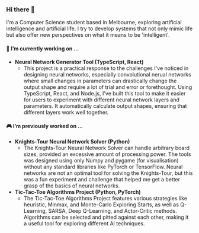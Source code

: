 ### Hi there 👋

I'm a Computer Science student based in Melbourne, exploring artificial intelligence and artificial life. I try to develop systems that not only mimic life but also offer new perspectives on what it means to be 'intelligent'.

#### 🔭 I’m currently working on ...

- **Neural Network Generator Tool (TypeScript, React)**
  - This project is a practical response to the challenges I've noticed in designing neural networks, especially convolutional nerual networks where small changes in parameters can drastically change the output shape and require a lot of trial and error or forethought. Using TypeScript, React, and Node.js, I've built this tool to make it easier for users to experiment with different neural network layers and parameters. It automatically calculate output shapes, ensuring that different layers work well together.

#### 🎮 I’m previously worked on ...

- **Knights-Tour Neural Network Solver (Python)**
  - The Knights-Tour Neural Network Solver can handle arbitrary board sizes, provided an excessive amount of processing power. The tools was designed using only Numpy and pygame (for visualisation) without any standard libraries like PyTorch or TensorFlow. Neural networks are not an optimal tool for solving the Knights-Tour, but this was a fun experiment and challenge that helped me get a better grasp of the basics of neural networks.
- **Tic-Tac-Toe Algorithms Project (Python, PyTorch)**
  - The Tic-Tac-Toe Algorithms Project features various strategies like heuristic, Minmax, and Monte-Carlo Exploring Starts, as well as Q-Learning, SARSA, Deep Q-Learning, and Actor-Critic methods. Algorithms can be selected and pitted against each other, making it a useful tool for exploring different AI techniques.
